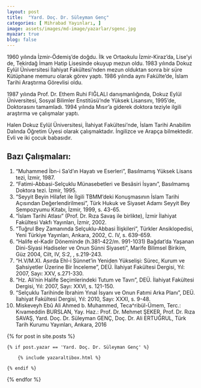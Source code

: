 ```yaml
---
layout: post
title:  "Yard. Doç. Dr. Süleyman Genç"
categories: [ Mihrabad Yayınları, ]
image: assets/images/md-image/yazarlar/sgenc.jpg
myazar: true
blog: false
---
```


1960 yılında İzmir-Ödemiş’de doğdu. İlk ve Ortaokulu İzmir-Kiraz’da, Lise’yi de, Tekirdağ İmam Hatip Lisesinde okuyup mezun oldu. 1983 yılında Dokuz Eylül Üniversitesi İlahiyat Fakültesi’nden mezun olduktan sonra bir süre Kütüphane memuru olarak görev yaptı. 1986 yılında aynı Fakülte’de, İslam Tarihi Araştırma Görevlisi oldu.

1987 yılında Prof. Dr. Ethem Ruhi FIĞLALI danışmanlığında, Dokuz Eylül Üniversitesi, Sosyal Bilimler Enstitüsü’nde Yüksek Lisansını, 1995’de, Doktorasını tamamladı. 1994 yılında Mısır’a giderek doktora teziyle ilgili araştırma ve çalışmalar yaptı.

Halen Dokuz Eylül Üniversitesi, İlahiyat Fakültesi’nde, İslam Tarihi Anabilim Dalında Öğretim Üyesi olarak çalışmaktadır. İngilizce ve Arapça bilmektedir. Evli ve iki çocuk babasıdır.

## Bazı Çalışmaları:

1.  “Muhammed İbn-i Sa’d’ın Hayatı ve Eserleri”, Basılmamış Yüksek Lisans tezi, İzmir, 1987.
2.  “Fatimi-Abbasi-Selçuklu Münasebetleri ve Besâsiri İsyanı”, Basılmamış Doktora tezi. İzmir, 1995.
3.  “Seyyit Beyin Hilafet ile İlgili TBMM’deki Konuşmasının İslam Tarihi Açısından Değerlendirilmesi”, Türk Hukuk ve Siyaset Adamı Seyyit  Bey Sempozyumu Kitabı, İzmir, 1999, s. 43-65.
4.  “İslam Tarihi Atlası” (Prof. Dr. Rıza Savaş ile birlikte), İzmir İlahiyat Fakültesi Vakfı Yayınları, İzmir, 2002.
5.  “Tuğrul Bey Zamanında Selçuklu-Abbasi İlişkileri”, Türkler Ansiklopedisi, Yeni Türkiye Yayınları, Ankara, 2002, C. IV, s. 639-659.
6.  “Halife el-Kadir Döneminde (h.381-422/m. 991-1031) Bağdat’da Yaşanan Dini-Siyasi Hadiseler ve Onun Sünni Siyaseti”, Marife Bilimsel  Birikim, Güz 2004, Cilt, IV, S:2, , s.219-243.
7.  “H.V/M.XI. Asırda Ehl-i Sünnet’in Yeniden Yükselişi: Sürec, Kurum ve Şahsiyetler Üzerine Bir İnceleme”, DEÜ. İlahiyat Fakültesi Dergisi,  Yıl: 2007, Sayı: XXV, s.271-330.
8.  “Hz. Ali’nin Halife Seçimlerindeki Tutum ve Tavrı”, DEÜ. İlahiyat Fakültesi Dergisi, Yıl: 2007, Sayı: XXVI, s. 121-150.
9.  “Selçuklu Tarihinde İbrahim Yınal İsyanı ve Onun Fatımi Arka Planı”, DEÜ. İlahiyat Fakültesi Dergisi, Yıl: 2010, Sayı: XXXI, s. 9-48.
10.  Miskeveyh Ebû Ali Ahmed b. Muhammed, Teca^ribül-Ümem, Terc.: Kıvameddin BURSLAN, Yay. Haz.: Prof. Dr. Mehmet ŞEKER, Prof. Dr. Rıza SAVAŞ, Yard. Doç. Dr. Süleyman GENÇ, Doç. Dr. Ali ERTUĞRUL, Türk Tarih Kurumu Yayınları, Ankara, 2016

<div class="row">

{% for post in site.posts %}

    {% if post.yazar == 'Yard. Doç. Dr. Süleyman Genç' %}

        {% include yazaraltibox.html %}

    {% endif %}

{% endfor %}
</div>